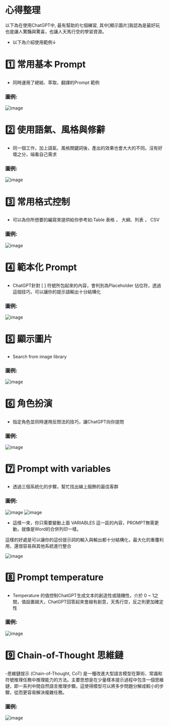 # 心得整理
以下為在使用ChatGPT中, 最有幫助的七個練習, 其中[顯示圖片]我認為是最好玩也是讓人驚豔與驚喜，也讓人天馬行空的學習資源。
- 以下為介紹使用範例↓
# 1️⃣ 常用基本 Prompt
- 同時運用了總結、萃取、翻譯的Prompt 範例
### 圖例:
  ![image](https://github.com/His-Lin/ITEE2024/assets/144580635/a64a88f6-66f1-4aa8-947e-f321666d3538)

# 2️⃣ 使用語氣、風格與修辭
- 同一個工作，加上語氣、風格關鍵詞後，產出的效果也會大大的不同。沒有好壞之分，端看自己需求
### 圖例:
![image](https://github.com/His-Lin/ITEE2024/assets/144580635/74d8d70f-2d26-4ab4-a7e4-73d109488bc1)

# 3️⃣ 常用格式控制
- 可以為你所想要的編寫來提供給你參考如:Table  表格 ， 大綱、列表 ， CSV
### 圖例:
![image](https://github.com/His-Lin/ITEE2024/assets/144580635/af00d44e-10b8-4437-b2ab-5717d7f285bb)

# 4️⃣ 範本化 Prompt
- ChatGPT針對 [ ] 符號所包起來的內容，會判別為Placeholder 佔位符，透過這個技巧，可以讓你的提示語輸出十分結構化
### 圖例:
![image](https://github.com/His-Lin/ITEE2024/assets/144580635/32236b7e-5a30-4398-8eb9-2907d980d968)

# 5️⃣ 顯示圖片
- Search from image library
### 圖例:
![image](https://github.com/His-Lin/ITEE2024/assets/144580635/360ec0d9-d628-4f3e-888b-4d0d3df1d131)

# 6️⃣ 角色扮演
- 指定角色並同時運用反問法的技巧，讓ChatGPT向你提問
### 圖例:
![image](https://github.com/His-Lin/ITEE2024/assets/144580635/62fc19a2-a81c-44f6-83df-b00b053f0437)

# 7️⃣ Prompt with variables
- 透過三個系統化的步驟，幫忙找出線上服飾的最佳客群

### 圖例:
![image](https://github.com/His-Lin/ITEE2024/assets/144580635/39a0c4b2-7dc1-40b2-ae28-849007e96819)
![image](https://github.com/His-Lin/ITEE2024/assets/144580635/3f6f7ce4-c6d0-4fff-8da5-1978fb73dbda)
- 這樣一來，你只需要變動上面 VARIABLES 這一區的內容，PROMPT無需更動，就像是Word的合併列印一樣。

這樣的好處是可以讓你的這份提示詞的輸入與輸出都十分結構化，最大化的重覆利用，還很容易與其他系統進行整合


![image](https://github.com/His-Lin/ITEE2024/assets/144580635/4368a877-8a64-4779-b614-86ec394028ab)

# 8️⃣ Prompt temperature
- Temperature 的值控制ChatGPT生成文本的創造性或隨機性，介於 0 ~ 1之間，值設置越大，ChatGPT回答起來會越有創意，天馬行空，反之則更加確定性
### 圖例:
![image](https://github.com/His-Lin/ITEE2024/assets/144580635/1508145d-3869-4914-9776-9401168b0897)

# 9️⃣ Chain-of-Thought 思維鏈
-思維鏈提示 (Chain-of-Thought, CoT) 是一種改進大型語言模型在算術、常識和符號推理任務中推理能力的方法。主要思想是在少量樣本提示過程中包含一個思維鏈，即一系列中間自然語言推理步驟。這使得模型可以將多步問題分解成較小的步驟，從而更容易解決複雜任務。

### 圖例:
![image](https://github.com/His-Lin/ITEE2024/assets/144580635/7715b277-c480-4df0-a43e-b085d174486e)
